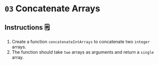 # `03` Concatenate Arrays

## Instructions 🗒
1. Create a function `concatenateIntArrays` to concatenate two `integer` arrays.
2. The function should take `two` arrays as arguments and return a `single` array.